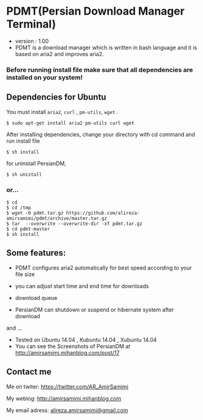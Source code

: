 PDMT(Persian Download Manager Terminal)
=============
+ version : 1.00
+ PDMT is a download manager which is written in bash language and it is based on aria2 and improves aria2.

### Before running install file make sure that all dependencies are installed on your system!

## Dependencies for Ubuntu
You must install `aria2`, `curl` , `pm-utils`, `wget` .

    $ sudo apt-get install aria2 pm-utils curl wget

After installing dependencies, change your directory with cd command and run install file

    $ sh install

for uninstall PersianDM,

    $ sh unistall

### or...

    $ cd
    $ cd /tmp
    $ wget -O pdmt.tar.gz https://github.com/alireza-amirsamimi/pdmt/archive/master.tar.gz
    $ tar  --overwrite --overwrite-dir -xf pdmt.tar.gz
    $ cd pdmt-master
    $ sh install

## Some features:

+ PDMT configures aria2 automatically for best speed according to your file size

+ you can adjust start time and end time for downloads

+ download queue

+ PersianDM can shutdown or suspend or hibernate system  after download 

and ...

+ Tested on Ubuntu 14.04 , Kubuntu 14.04 , Xubuntu 14.04
+ You can see the Screenshots of PersianDM at http://amirsamimi.mihanblog.com/post/17

## Contact me
Me on twiter:
https://twitter.com/AR_AmirSamimi

My weblog:
http://amirsamimi.mihanblog.com

My email adress:
alireza.amirsamimi@gmail.com
